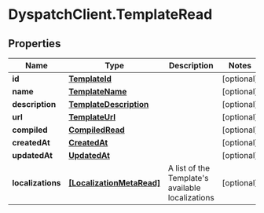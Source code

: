 # DyspatchClient.TemplateRead

## Properties
Name | Type | Description | Notes
------------ | ------------- | ------------- | -------------
**id** | [**TemplateId**](TemplateId.md) |  | [optional] 
**name** | [**TemplateName**](TemplateName.md) |  | [optional] 
**description** | [**TemplateDescription**](TemplateDescription.md) |  | [optional] 
**url** | [**TemplateUrl**](TemplateUrl.md) |  | [optional] 
**compiled** | [**CompiledRead**](CompiledRead.md) |  | [optional] 
**createdAt** | [**CreatedAt**](CreatedAt.md) |  | [optional] 
**updatedAt** | [**UpdatedAt**](UpdatedAt.md) |  | [optional] 
**localizations** | [**[LocalizationMetaRead]**](LocalizationMetaRead.md) | A list of the Template&#39;s available localizations | [optional] 


